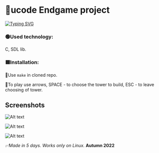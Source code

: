 # 🔷ucode Endgame project

[![Typing SVG](https://readme-typing-svg.herokuapp.com?color=%2336BCF7&lines=Geometry+defense)](https://git.io/typing-svg)


### 🟢Used technology:
C, SDL lib.

### 🟥Installation:

🔸Use `make` in cloned repo.

🔹To play use  arrows, SPACE - to choose the tower to build, ESC - to leave choosing of tower.

## Screenshots
![Alt text](https://github.com/me50/mmwsp/blob/cs50/problems/2022/x/project/gamescr1.PNG)

![Alt text](https://github.com/me50/mmwsp/blob/cs50/problems/2022/x/project/g2.PNG)

![Alt text](https://github.com/me50/mmwsp/blob/cs50/problems/2022/x/project/g3.png)


*✅Made in 5 days. Works only on Linux.*
**Autumn 2022**
